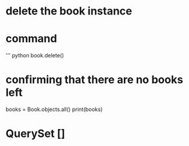 # delete the book instance

# command
''' python
book.delete()
# confirming that there are no books left
books = Book.objects.all()
print(books)

# QuerySet []